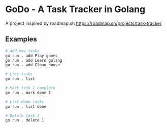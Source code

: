 # GoDo - A Task Tracker in Golang

A project inspired by roadmap.sh https://roadmap.sh/projects/task-tracker

## Examples

```bash
# Add new tasks
go run . add Play games
go run . add Learn golang
go run . add Clean house

# List tasks
go run . list

# Mark task 1 complete
go run . mark done 1

# List done tasks
go run . list done

# Delete task 1
go run . delete 1
```
